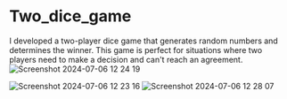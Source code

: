 # Two_dice_game

I developed a two-player dice game that generates random numbers and determines the winner. This game is perfect for situations where two players need to make a decision and can't reach an agreement.
![Screenshot 2024-07-06 12 24 19](https://github.com/rhythmnarang1/Two_dice_game/assets/129371023/d194f8be-afd3-424b-9216-0b3506461583)


![Screenshot 2024-07-06 12 23 16](https://github.com/rhythmnarang1/Two_dice_game/assets/129371023/f8b3f753-7da8-4d8f-b270-8543982af836)
![Screenshot 2024-07-06 12 28 07](https://github.com/rhythmnarang1/Two_dice_game/assets/129371023/e9c0ea45-0677-4ba6-aa4f-ea32e0c6e2bb)
